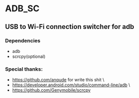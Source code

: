 # ADB_SC
## USB to Wi-Fi connection switcher for adb

### Dependencies
- adb
- scrcpy(optional)

### Special thanks:
- https://github.com/anqude for write this shit \
- https://developer.android.com/studio/command-line/adb \
- https://github.com/Genymobile/scrcpy
